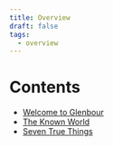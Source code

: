 ```yaml
---
title: Overview
draft: false
tags:
  - overview
---
```

# Contents

* [Welcome to Glenbour](welcome-to-glenbour)
* [The Known World](the-known-world)
* [Seven True Things](seven-true-things)